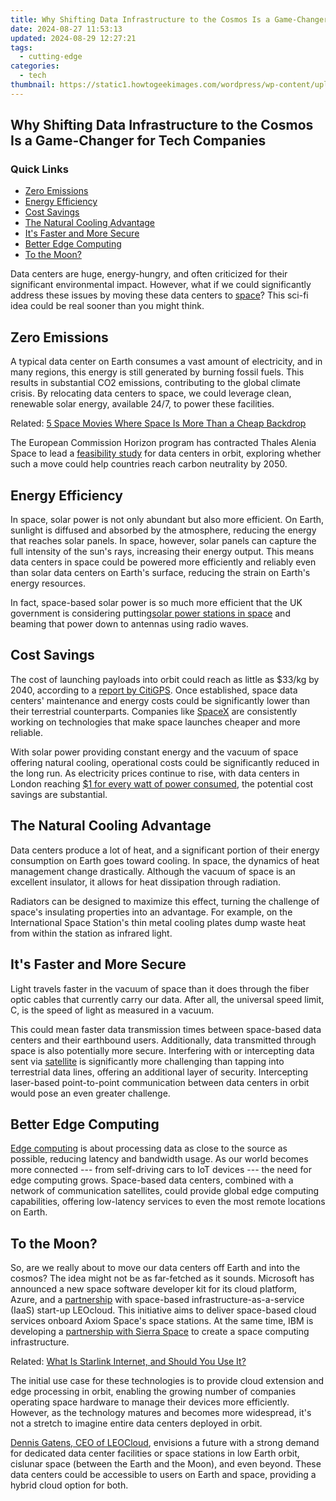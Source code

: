 ```yaml
---
title: Why Shifting Data Infrastructure to the Cosmos Is a Game-Changer for Tech Companies
date: 2024-08-27 11:53:13
updated: 2024-08-29 12:27:21
tags:
  - cutting-edge
categories:
  - tech
thumbnail: https://static1.howtogeekimages.com/wordpress/wp-content/uploads/2023/05/shutterstock_1453899434.jpg
---
```


## Why Shifting Data Infrastructure to the Cosmos Is a Game-Changer for Tech Companies

### Quick Links

* [Zero Emissions](https://ai-driven-video-production.techidaily.com/vlog-like-a-pro-10-essential-editing-apps-for-mobile-creators/)
* [Energy Efficiency](https://twitter-videos.techidaily.com/updated-how-to-post-twitter-videos-on-snapchat-in-2024/)
* [Cost Savings](https://facebook.techidaily.com/control-who-sees-your-on-this-day-reminisces/)
* [The Natural Cooling Advantage](https://easy-unlock-android.techidaily.com/unlock-your-poco-c50-phone-with-ease-the-3-best-lock-screen-removal-tools-by-drfone-android/)
* [It's Faster and More Secure](https://some-approaches.techidaily.com/new-liveaudiovideocasting-network/)
* [Better Edge Computing](https://ios-unlock.techidaily.com/everything-you-need-to-know-about-unlocked-apple-iphone-12-pro-max-by-drfone-ios/)
* [To the Moon?](https://iphone-unlock.techidaily.com/in-2024-things-you-should-know-when-unlocking-total-wireless-of-iphone-6-drfone-by-drfone-ios/)

 Data centers are huge, energy-hungry, and often criticized for their significant environmental impact. However, what if we could significantly address these issues by moving these data centers to [space](https://discover-answers.techidaily.com/how-to-move-your-digital-books-from-an-ebook-reader-to-a-pc-using-calibre/)? This sci-fi idea could be real sooner than you might think.

##  Zero Emissions

 A typical data center on Earth consumes a vast amount of electricity, and in many regions, this energy is still generated by burning fossil fuels. This results in substantial CO2 emissions, contributing to the global climate crisis. By relocating data centers to space, we could leverage clean, renewable solar energy, available 24/7, to power these facilities.

Related: [5 Space Movies Where Space Is More Than a Cheap Backdrop](https://discover-answers.techidaily.com/how-to-move-your-digital-books-from-an-ebook-reader-to-a-pc-using-calibre/) 

 The European Commission Horizon program has contracted Thales Alenia Space to lead a [feasibility study](https://www.datacenterdynamics.com/en/news/thales-alenia-space-wins-eu-feasibility-study-for-ascend-space-data-centers/) for data centers in orbit, exploring whether such a move could help countries reach carbon neutrality by 2050.

##  Energy Efficiency

 In space, solar power is not only abundant but also more efficient. On Earth, sunlight is diffused and absorbed by the atmosphere, reducing the energy that reaches solar panels. In space, however, solar panels can capture the full intensity of the sun's rays, increasing their energy output. This means data centers in space could be powered more efficiently and reliably even than solar data centers on Earth's surface, reducing the strain on Earth's energy resources.

 In fact, space-based solar power is so much more efficient that the UK government is considering putting[solar power stations in space](https://www.energymonitor.ai/tech/innovation/can-solar-panels-in-space-power-the-race-to-net-zero/) and beaming that power down to antennas using radio waves.

##  Cost Savings

 The cost of launching payloads into orbit could reach as little as $33/kg by 2040, according to a [report by CitiGPS](https://www.businesswire.com/news/home/20220512005099/en/Citi-GPS-Report-Space-Launch-Costs-to-Fall-to-100kg-by-2040-Driving-New-Industries-and-Facilitating-Monitoring-of-GHG-Emissions-Deforestation-and-Biodiversity#:~:text=Biodiversity%20%7C%20Business%20Wire-,Citi%20GPS%20Report%3A%20Space%20Launch%20Costs%20to%20Fall%20to%20%24100,GHG%20Emissions%2C%20Deforestation%2C%20and%20Biodiversity&text=LONDON%2D%2D%28BUSINESS%20WIRE%29%2D%2D,Dawn%20of%20a%20New%20Age.). Once established, space data centers' maintenance and energy costs could be significantly lower than their terrestrial counterparts. Companies like [SpaceX](https://www.reviewgeek.com/149347/spacex-rocket-captures-a-stunning-timelapse-of-earth/) are consistently working on technologies that make space launches cheaper and more reliable.

 With solar power providing constant energy and the vacuum of space offering natural cooling, operational costs could be significantly reduced in the long run. As electricity prices continue to rise, with data centers in London reaching [$1 for every watt of power consumed](https://cjcit.com/insight/energy-costs-and-data-centres-a-threat-to-cloud-market-data-operations/), the potential cost savings are substantial.

##  The Natural Cooling Advantage

 Data centers produce a lot of heat, and a significant portion of their energy consumption on Earth goes toward cooling. In space, the dynamics of heat management change drastically. Although the vacuum of space is an excellent insulator, it allows for heat dissipation through radiation.

 Radiators can be designed to maximize this effect, turning the challenge of space's insulating properties into an advantage. For example, on the International Space Station's thin metal cooling plates dump waste heat from within the station as infrared light.

##  It's Faster and More Secure

 Light travels faster in the vacuum of space than it does through the fiber optic cables that currently carry our data. After all, the universal speed limit, C, is the speed of light as measured in a vacuum.

 This could mean faster data transmission times between space-based data centers and their earthbound users. Additionally, data transmitted through space is also potentially more secure. Interfering with or intercepting data sent via [satellite](https://desktop-recording.techidaily.com/new-2024-approved-first-steps-in-virtual-conferencing-with-zoom/) is significantly more challenging than tapping into terrestrial data lines, offering an additional layer of security. Intercepting laser-based point-to-point communication between data centers in orbit would pose an even greater challenge.

##  Better Edge Computing

[Edge computing](https://screen-mirror.techidaily.com/how-to-mirror-apple-iphone-11-pro-to-ipad-drfone-by-drfone-ios/) is about processing data as close to the source as possible, reducing latency and bandwidth usage. As our world becomes more connected --- from self-driving cars to IoT devices --- the need for edge computing grows. Space-based data centers, combined with a network of communication satellites, could provide global edge computing capabilities, offering low-latency services to even the most remote locations on Earth.

##  To the Moon?

 So, are we really about to move our data centers off Earth and into the cosmos? The idea might not be as far-fetched as it sounds. Microsoft has announced a new space software developer kit for its cloud platform, Azure, and a [partnership](https://www.geekwire.com/2022/leocloud-microsoft-team-up-with-axiom-space-to-put-cloud-infrastructure-in-orbit/) with space-based infrastructure-as-a-service (IaaS) start-up LEOcloud. This initiative aims to deliver space-based cloud services onboard Axiom Space's space stations. At the same time, IBM is developing a [partnership with Sierra Space](https://newsroom.ibm.com/2022-10-26-Sierra-Space-and-IBM-Collaborate-on-the-Next-Generation-of-Space-Technology-and-Software-Platforms) to create a space computing infrastructure.

Related: [What Is Starlink Internet, and Should You Use It?](https://desktop-recording.techidaily.com/new-2024-approved-first-steps-in-virtual-conferencing-with-zoom/) 

 The initial use case for these technologies is to provide cloud extension and edge processing in orbit, enabling the growing number of companies operating space hardware to manage their devices more efficiently. However, as the technology matures and becomes more widespread, it's not a stretch to imagine entire data centers deployed in orbit.

[Dennis Gatens, CEO of LEOCloud](https://techmonitor.ai/technology/emerging-technology/data-centres-eu-big-tech-microsoft), envisions a future with a strong demand for dedicated data center facilities or space stations in low Earth orbit, cislunar space (between the Earth and the Moon), and even beyond. These data centers could be accessible to users on Earth and space, providing a hybrid cloud option for both.

<ins class="adsbygoogle"
     style="display:block"
     data-ad-format="autorelaxed"
     data-ad-client="ca-pub-7571918770474297"
     data-ad-slot="1223367746"></ins>



<ins class="adsbygoogle"
     style="display:block"
     data-ad-client="ca-pub-7571918770474297"
     data-ad-slot="8358498916"
     data-ad-format="auto"
     data-full-width-responsive="true"></ins>
